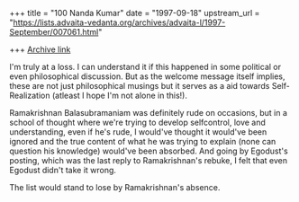+++
title = "100 Nanda Kumar"
date = "1997-09-18"
upstream_url = "https://lists.advaita-vedanta.org/archives/advaita-l/1997-September/007061.html"

+++
[Archive link](https://lists.advaita-vedanta.org/archives/advaita-l/1997-September/007061.html)

I'm truly at a loss. I can understand it if this happened in some political or
even philosophical discussion. But as the welcome message itself
implies, these are not just philosophical musings but it serves as a aid
towards Self-Realization (atleast I hope I'm not alone in this!).

Ramakrishnan Balasubramaniam was definitely rude on occasions, but in
a school of thought where we're trying to develop selfcontrol, love and
understanding, even if he's rude, I would've thought it would've been
ignored and the true content of what he was trying to explain (none can
question his knowledge) would've been absorbed. And going by
Egodust's posting, which was the last reply to Ramakrishnan's rebuke, I
felt that even Egodust didn't take it wrong.

The list would stand to lose by Ramakrishnan's absence.

